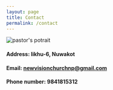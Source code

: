 ```yaml
---
layout: page
title: Contact
permalink: /contact
---
```


![pastor's potrait](/assets/portrait.png)


#### Address: likhu-6, Nuwakot

#### Email: newvisionchurchnp@gmail.com

#### Phone number: 9841815312
